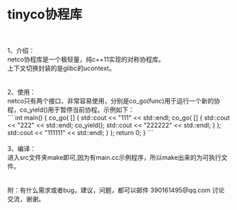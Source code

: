 # tinyco协程库
<br>
<br>
1、介绍：<br>
	netco协程库是一个极轻量，纯c++11实现的对称协程库。<br>
	上下文切换封装的是glibc的ucontext。<br>
<br>
<br>
2、使用：<br>
	netco只有两个接口，非常容易使用，分别是co_go(func)用于运行一个新的协程，co_yield()用于暂停当前协程。示例如下：<br>
```
int main()
{
	co_go(
		[]
		{
			std::cout << "111" << std::endl;
			co_go(
				[]
				{
					std::cout << "222" << std::endl;
					co_yield();
					std::cout << "222222" << std::endl;
				}
				);
			std::cout << "111111" << std::endl;
		}
	);
	return 0;
}
```
<br>
<br>
3、编译：<br>
	进入src文件夹make即可,因为有main.cc示例程序，所以make出来的为可执行文件。<br>
<br>
<br>
附：有什么需求或者bug，建议，问题，都可以邮件 390161495@qq.com 讨论交流，谢谢。<br>
